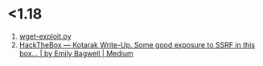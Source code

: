 
# <1.18

1. [wget-exploit.py](https://raw.githubusercontent.com/xl7dev/Exploit/master/Wget/wget-exploit.py)
2. [HackTheBox — Kotarak Write-Up. Some good exposure to SSRF in this box… | by Emily Bagwell | Medium](https://medium.com/@emily_81180/hackthebox-kotarak-write-up-120c1943da40)
